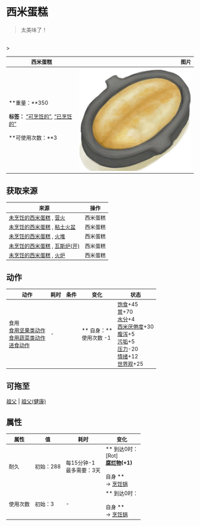 # 西米蛋糕  
> 太美味了！  
<br>  
>   
  
  西米蛋糕  |   图片   
 ----  |  ----:   
 **重量：**350<br><br>**标签：**	[“可烹饪的”](tag_Cookable.md), [“已烹饪的”](tag_MealCookingpot.md)<br><br>**可使用次数：**3  |  <img decoding="async" src="Sprite/SagoCake.png" href="a.md" style="max-width:300px;max-height:300px;">   
  
## 获取来源  
来源  |  操作  
----  |  ----  
[未烹饪的西米蛋糕](SagoCakeUncooked.md) , [营火](Campfire.md)  |  西米蛋糕  
[未烹饪的西米蛋糕](SagoCakeUncooked.md) , [粘土火盆](ClayFirePit.md)  |  西米蛋糕  
[未烹饪的西米蛋糕](SagoCakeUncooked.md) , [火堆](Fire.md)  |  西米蛋糕  
[未烹饪的西米蛋糕](SagoCakeUncooked.md) , [瓦斯炉(开)](GasCookerOn.md)  |  西米蛋糕  
[未烹饪的西米蛋糕](SagoCakeUncooked.md) , [火炉](Stove.md)  |  西米蛋糕  
## 动作  
动作  |  耗时  |  条件  |  变化  |  状态  
----  |  ----  |  ----  |  ----  |  ----  
食用<br>[食用坚果类动作](NutAction.md)<br>[食用蔬菜类动作](VegetarianAction.md)<br>[进食动作](EatingAction.md)  |  -  |    |  ** 自身：**<br>使用次数  -1  |  [饱食](Satiation.md)+45<br>[胃](Stomach.md)+70<br>[水分](Hydration.md)+4<br>[西米<nobr>厌倦度</nobr>](SaturationSago.md)+30<br>[腹泻](Diarrhoea.md)+5<br>[污垢](Filth.md)+5<br>[压力](Stress.md)-20<br>[情绪](Morale.md)+12<br>[世界观](Structure.md)+25  
## 可拖至  
[祖父](Grandfather.md) | [祖父(健康)](GrandfatherHealthy.md)  
## 属性   
属性  |  值  |  耗时  |  变化  
----  |  ----  |  ----  |  ----  
耐久  |  初始：288  |  每15分钟-1<br>最多需要：3天  |  ** 到达0时： **<br>** [Rot]  **<br>  [腐烂物](RottenRemains.md)(+1)<br><br>** 自身 **<br>→ [烹饪锅](CookingPot.md)  
使用次数  |  初始：3  |  -  |  ** 到达0时： **<br><br>** 自身 **<br>→ [烹饪锅](CookingPot.md)  


<script>document.title="西米蛋糕 - 卡牌生存百科 Card Survival Wiki";</script>